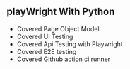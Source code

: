 ## playWright With Python

* Covered Page Object Model
* Covered UI Testing
* Covered Api Testing with Playwright
* Covered E2E testing
* Covered Github action ci runner
